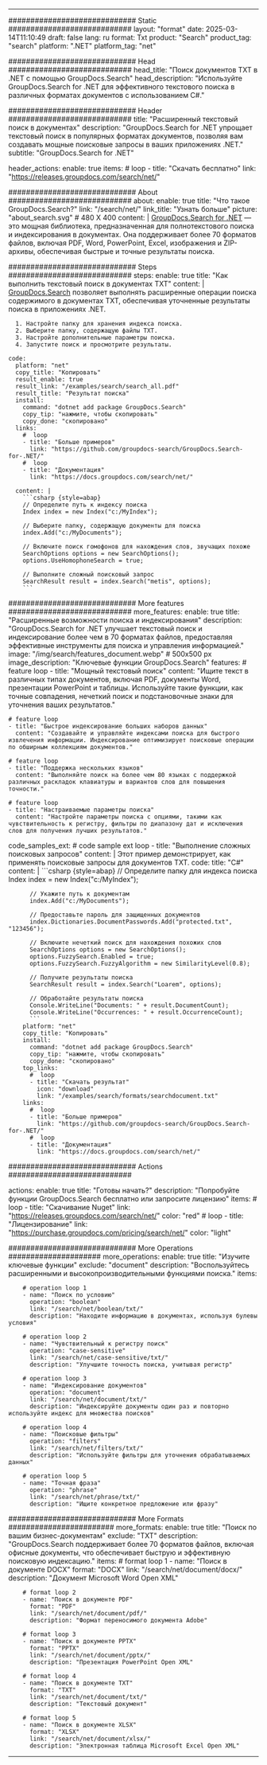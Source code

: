 
---
############################# Static ############################
layout: "format"
date:  2025-03-14T11:10:49
draft: false
lang: ru
format: Txt
product: "Search"
product_tag: "search"
platform: ".NET"
platform_tag: "net"

############################# Head ############################
head_title: "Поиск документов TXT в .NET с помощью GroupDocs.Search"
head_description: "Используйте GroupDocs.Search for .NET для эффективного текстового поиска в различных форматах документов с использованием C#."

############################# Header ############################
title: "Расширенный текстовый поиск в документах" 
description: "GroupDocs.Search for .NET упрощает текстовый поиск в популярных форматах документов, позволяя вам создавать мощные поисковые запросы в ваших приложениях .NET."
subtitle: "GroupDocs.Search for .NET" 

header_actions:
  enable: true
  items:
    #  loop
    - title: "Скачать бесплатно"
      link: "https://releases.groupdocs.com/search/net/"
      
############################# About ############################
about:
    enable: true
    title: "Что такое GroupDocs.Search?"
    link: "/search/net/"
    link_title: "Узнать больше"
    picture: "about_search.svg" # 480 X 400
    content: |
       [GroupDocs.Search for .NET](/search/net/) — это мощная библиотека, предназначенная для полнотекстового поиска и индексирования в документах. Она поддерживает более 70 форматов файлов, включая PDF, Word, PowerPoint, Excel, изображения и ZIP-архивы, обеспечивая быстрые и точные результаты поиска.

############################# Steps ############################
steps:
    enable: true
    title: "Как выполнить текстовый поиск в документах TXT"
    content: |
      [GroupDocs.Search](/search/net/) позволяет выполнять расширенные операции поиска содержимого в документах TXT, обеспечивая уточненные результаты поиска в приложениях .NET.
      
      1. Настройте папку для хранения индекса поиска.
      2. Выберите папку, содержащую файлы TXT.
      3. Настройте дополнительные параметры поиска.
      4. Запустите поиск и просмотрите результаты.
   
    code:
      platform: "net"
      copy_title: "Копировать"
      result_enable: true
      result_link: "/examples/search/search_all.pdf"
      result_title: "Результат поиска"
      install:
        command: "dotnet add package GroupDocs.Search"
        copy_tip: "нажмите, чтобы скопировать"
        copy_done: "скопировано"
      links:
        #  loop
        - title: "Больше примеров"
          link: "https://github.com/groupdocs-search/GroupDocs.Search-for-.NET/"
        #  loop
        - title: "Документация"
          link: "https://docs.groupdocs.com/search/net/"
          
      content: |
        ```csharp {style=abap}
        // Определите путь к индексу поиска
        Index index = new Index("c:/MyIndex");

        // Выберите папку, содержащую документы для поиска
        index.Add("c:/MyDocuments");

        // Включите поиск гомофонов для нахождения слов, звучащих похоже
        SearchOptions options = new SearchOptions();
        options.UseHomophoneSearch = true;

        // Выполните сложный поисковый запрос
        SearchResult result = index.Search("metis", options);
        ```            

############################# More features ############################
more_features:
  enable: true
  title: "Расширенные возможности поиска и индексирования"
  description: "GroupDocs.Search for .NET улучшает текстовый поиск и индексирование более чем в 70 форматах файлов, предоставляя эффективные инструменты для поиска и управления информацией."
  image: "/img/search/features_document.webp" # 500x500 px
  image_description: "Ключевые функции GroupDocs.Search"
  features:
    # feature loop
    - title: "Мощный текстовый поиск"
      content: "Ищите текст в различных типах документов, включая PDF, документы Word, презентации PowerPoint и таблицы. Используйте такие функции, как точные совпадения, нечеткий поиск и подстановочные знаки для уточнения ваших результатов."

    # feature loop
    - title: "Быстрое индексирование больших наборов данных"
      content: "Создавайте и управляйте индексами поиска для быстрого извлечения информации. Индексирование оптимизирует поисковые операции по обширным коллекциям документов."

    # feature loop
    - title: "Поддержка нескольких языков"
      content: "Выполняйте поиск на более чем 80 языках с поддержкой различных раскладок клавиатуры и вариантов слов для повышения точности."

    # feature loop
    - title: "Настраиваемые параметры поиска"
      content: "Настройте параметры поиска с опциями, такими как чувствительность к регистру, фильтры по диапазону дат и исключения слов для получения лучших результатов."
      
  code_samples_ext:
    # code sample ext loop
    - title: "Выполнение сложных поисковых запросов"
      content: |
        Этот пример демонстрирует, как применять поисковые запросы для документов TXT.
      code:
        title: "C#"
        content: |
          ```csharp {style=abap}
          // Определите папку для индекса поиска
          Index index = new Index("c:/MyIndex");
              
          // Укажите путь к документам
          index.Add("c:/MyDocuments");

          // Предоставьте пароль для защищенных документов
          index.Dictionaries.DocumentPasswords.Add("protected.txt", "123456");

          // Включите нечеткий поиск для нахождения похожих слов
          SearchOptions options = new SearchOptions();
          options.FuzzySearch.Enabled = true;
          options.FuzzySearch.FuzzyAlgorithm = new SimilarityLevel(0.8);

          // Получите результаты поиска
          SearchResult result = index.Search("Loarem", options);
          
          // Обработайте результаты поиска
          Console.WriteLine("Documents: " + result.DocumentCount);
          Console.WriteLine("Occurrences: " + result.OccurrenceCount);
          ```
        platform: "net"
        copy_title: "Копировать"
        install:
          command: "dotnet add package GroupDocs.Search"
          copy_tip: "нажмите, чтобы скопировать"
          copy_done: "скопировано"
        top_links:
          #  loop
          - title: "Скачать результат"
            icon: "download"
            link: "/examples/search/formats/searchdocument.txt"
        links:
          #  loop
          - title: "Больше примеров"
            link: "https://github.com/groupdocs-search/GroupDocs.Search-for-.NET/"
          #  loop
          - title: "Документация"
            link: "https://docs.groupdocs.com/search/net/"
            

            


############################# Actions ############################

actions:
  enable: true
  title: "Готовы начать?"
  description: "Попробуйте функции GroupDocs.Search бесплатно или запросите лицензию"
  items:
    #  loop
    - title: "Скачивание Nuget"
      link: "https://releases.groupdocs.com/search/net/"
      color: "red"
        #  loop
    - title: "Лицензирование"
      link: "https://purchase.groupdocs.com/pricing/search/net/"
      color: "light"


############################# More Operations #####################
more_operations:
    enable: true
    title: "Изучите ключевые функции"
    exclude: "document"
    description: "Воспользуйтесь расширенными и высокопроизводительными функциями поиска."
    items: 
          
        # operation loop 1
        - name: "Поиск по условию"
          operation: "boolean"
          link: "/search/net/boolean/txt/"
          description: "Находите информацию в документах, используя булевы условия"

        # operation loop 2
        - name: "Чувствительный к регистру поиск"
          operation: "case-sensitive"
          link: "/search/net/case-sensitive/txt/"
          description: "Улучшите точность поиска, учитывая регистр"

        # operation loop 3
        - name: "Индексирование документов"
          operation: "document"
          link: "/search/net/document/txt/"
          description: "Индексируйте документы один раз и повторно используйте индекс для множества поисков"

        # operation loop 4
        - name: "Поисковые фильтры"
          operation: "filters"
          link: "/search/net/filters/txt/"
          description: "Используйте фильтры для уточнения обрабатываемых данных"

        # operation loop 5
        - name: "Точная фраза"
          operation: "phrase"
          link: "/search/net/phrase/txt/"
          description: "Ищите конкретное предложение или фразу"
          
        
          
############################# More Formats ########################
more_formats:
    enable: true
    title: "Поиск по вашим бизнес-документам"
    exclude: "TXT"
    description: "GroupDocs.Search поддерживает более 70 форматов файлов, включая офисные документы, что обеспечивает быструю и эффективную поисковую индексацию."
    items: 
        # format loop 1
        - name: "Поиск в документе DOCX"
          format: "DOCX"
          link: "/search/net/document/docx/"
          description: "Документ Microsoft Word Open XML"
          
        # format loop 2
        - name: "Поиск в документе PDF"
          format: "PDF"
          link: "/search/net/document/pdf/"
          description: "Формат переносимого документа Adobe"
          
        # format loop 3
        - name: "Поиск в документе PPTX"
          format: "PPTX"
          link: "/search/net/document/pptx/"
          description: "Презентация PowerPoint Open XML"

        # format loop 4
        - name: "Поиск в документе TXT"
          format: "TXT"
          link: "/search/net/document/txt/"
          description: "Текстовый документ"
          
        # format loop 5
        - name: "Поиск в документе XLSX"
          format: "XLSX"
          link: "/search/net/document/xlsx/"
          description: "Электронная таблица Microsoft Excel Open XML"
  

---
